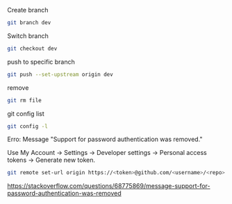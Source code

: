 Create branch
```bash
git branch dev
```

Switch branch
```bash
git checkout dev
```

push to specific branch
```bash
git push --set-upstream origin dev
```

remove
```bash
git rm file
```


git config list
```bash
git config -l
```

Erro: Message "Support for password authentication was removed."

Use My Account → Settings → Developer settings → Personal access tokens → Generate new token.
```bash
git remote set-url origin https://<token>@github.com/<username>/<repo>
```
https://stackoverflow.com/questions/68775869/message-support-for-password-authentication-was-removed